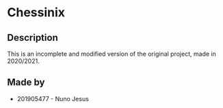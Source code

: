 # Chessinix
## Description
This is an incomplete and modified version of the original project, made in 2020/2021. 

## Made by
- 201905477 - Nuno Jesus
